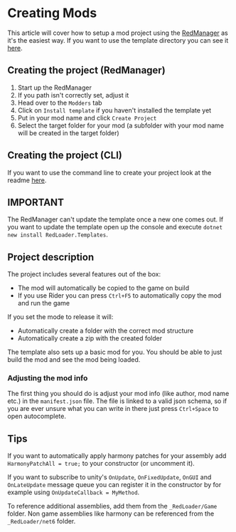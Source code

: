 # Creating Mods
This article will cover how to setup a mod project using the [RedManager](https://github.com/ToniMacaroni/RedManager) as it's the easiest way. If you want to use the template directory you can see it [here](https://github.com/ToniMacaroni/RedLoader.Templates).

## Creating the project (RedManager)

1. Start up the RedManager
2. If you path isn't correctly set, adjust it
3. Head over to the `Modders` tab
4. Click on `Install template` if you haven't installed the template yet
5. Put in your mod name and click `Create Project`
6. Select the target folder for your mod (a subfolder with your mod name will be created in the target folder)

## Creating the project (CLI)
If you want to use the command line to create your project look at the readme [here](https://github.com/ToniMacaroni/RedLoader.Templates).

## IMPORTANT
The RedManager can't update the template once a new one comes out. If you want to update the template open up the console and execute `dotnet new install RedLoader.Templates`.

## Project description
The project includes several features out of the box:
- The mod will automatically be copied to the game on build
- If you use Rider you can press `Ctrl+F5` to automatically copy the mod and run the game

If you set the mode to release it will:
- Automatically create a folder with the correct mod structure
- Automatically create a zip with the created folder

The template also sets up a basic mod for you. You should be able to just build the mod and see the mod being loaded.

### Adjusting the mod info
The first thing you should do is adjust your mod info (like author, mod name etc.) in the `manifest.json` file. The file is linked to a valid json schema, so if you are ever unsure what you can write in there just press `Ctrl+Space` to open autocomplete.

## Tips
If you want to automatically apply harmony patches for your assembly add `HarmonyPatchAll = true;` to your constructor (or uncomment it).

If you want to subscribe to unity's `OnUpdate`, `OnFixedUpdate`, `OnGUI` and `OnLateUpdate` message queue you can register it in the constructor by for example using `OnUpdateCallback = MyMethod`.

To reference additional assemblies, add them from the `_RedLoader/Game` folder. Non game assemblies like harmony can be referenced from the `_RedLoader/net6` folder.